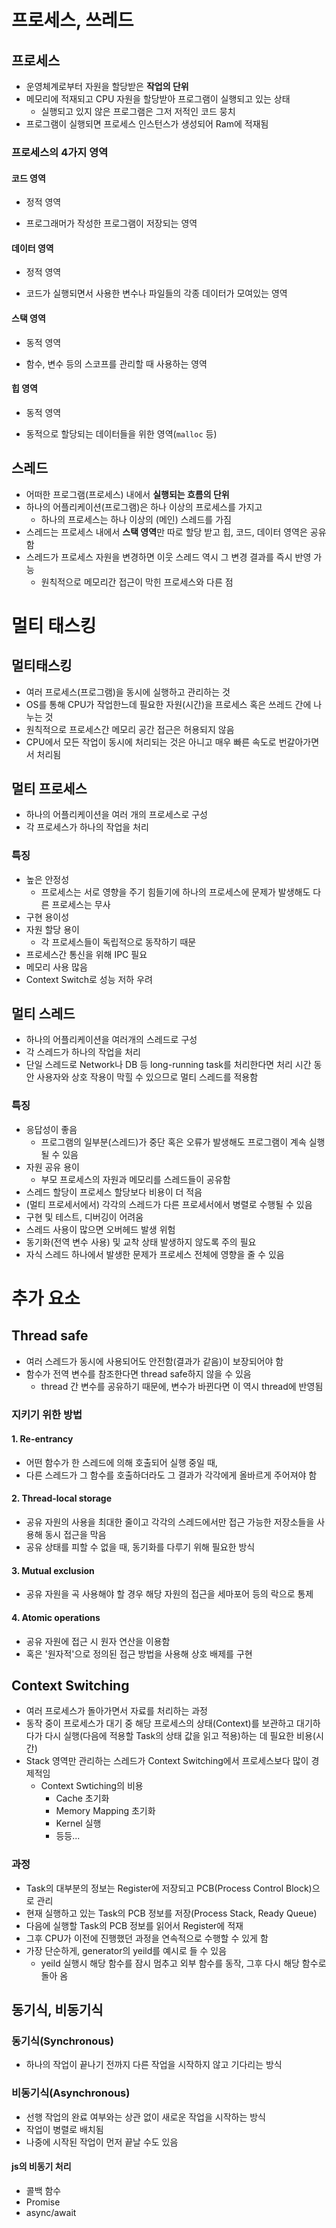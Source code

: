 # 프로세스, 쓰레드

## 프로세스

- 운영체계로부터 자원을 할당받은 **작업의 단위**
- 메모리에 적재되고 CPU 자원을 할당받아 프로그램이 실행되고 있는 상태
  - 실행되고 있지 않은 프로그램은 그저 저적인 코드 뭉치
- 프로그램이 실행되면 프로세스 인스턴스가 생성되어 Ram에 적재됨

### 프로세스의 4가지 영역

#### 코드 영역

- 정적 영역

- 프로그래머가 작성한 프로그램이 저장되는 영역

#### 데이터 영역

- 정적 영역

- 코드가 실행되면서 사용한 변수나 파일들의 각종 데이터가 모여있는 영역

#### 스택 영역

- 동적 영역

- 함수, 변수 등의 스코프를 관리할 때 사용하는 영역

#### 힙 영역

- 동적 영역

- 동적으로 할당되는 데이터들을 위한 영역(`malloc` 등)



## 스레드

- 어떠한 프로그램(프로세스) 내에서 **실행되는 흐름의 단위**
- 하나의 어플리케이션(프로그램)은 하나 이상의 프로세스를 가지고
  - 하나의 프로세스는 하나 이상의 (메인) 스레드를 가짐
- 스레드는 프로세스 내에서 **스택 영역**만 따로 할당 받고 힙, 코드, 데이터 영역은 공유함
- 스레드가 프로세스 자원을 변경하면 이웃 스레드 역시 그 변경 결과를 즉시 반영 가능
  - 원칙적으로 메모리간 접근이 막힌 프로세스와 다른 점



# 멀티 태스킹

## 멀티태스킹

- 여러 프로세스(프로그램)을 동시에 실행하고 관리하는 것
- OS를 통해 CPU가 작업한느데 필요한 자원(시간)을 프로세스 혹은 쓰레드 간에 나누는 것
- 원칙적으로 프로세스간 메모리 공간 접근은 허용되지 않음
- CPU에서 모든 작업이 동시에 처리되는 것은 아니고 매우 빠른 속도로 번갈아가면서 처리됨



## 멀티 프로세스

- 하나의 어플리케이션을 여러 개의 프로세스로 구성
- 각 프로세스가 하나의 작업을 처리

### 특징

- 높은 안정성
  - 프로세스는 서로 영향을 주기 힘들기에 하나의 프로세스에 문제가 발생해도 다른 프로세스는 무사
- 구현 용이성
- 자원 할당 용이
  - 각 프로세스들이 독립적으로 동작하기 때문
- 프로세스간 통신을 위해 IPC 필요
- 메모리 사용 많음
- Context Switch로 성능 저하 우려



## 멀티 스레드

- 하나의 어플리케이션을 여러개의 스레드로 구성
- 각 스레드가 하나의 작업을 처리
- 단일 스레드로 Network나 DB 등 long-running task를 처리한다면 처리 시간 동안 사용자와 상호 작용이 막힐 수 있으므로 멀티 스레드를 적용함

### 특징

- 응답성이 좋음
  - 프로그램의 일부분(스레드)가 중단 혹은 오류가 발생해도 프로그램이 계속 실행될 수 있음
- 자원 공유 용이
  - 부모 프로세스의 자원과 메모리를 스레드들이 공유함
- 스레드 할당이 프로세스 할당보다 비용이 더 적음
- (멀티 프로세서에서) 각각의 스레드가 다른 프로세서에서 병렬로 수행될 수 있음
- 구현 및 테스트, 디버깅이 어려움
- 스레드 사용이 많으면 오버헤드 발생 위험
- 동기화(전역 변수 사용) 및 교착 상태 발생하지 않도록 주의 필요
- 자식 스레드 하나에서 발생한 문제가 프로세스 전체에 영향을 줄 수 있음



# 추가 요소

## Thread safe

- 여러 스레드가 동시에 사용되어도 안전함(결과가 같음)이 보장되어야 함
- 함수가 전역 변수를 참조한다면 thread safe하지 않을 수 있음
  - thread 간 변수를 공유하기 때문에, 변수가 바뀐다면 이 역시 thread에 반영됨

### 지키기 위한 방법

#### 1. Re-entrancy

- 어떤 함수가 한 스레드에 의해 호출되어 실행 중일 때,
- 다른 스레드가 그 함수를 호출하더라도 그 결과가 각각에게 올바르게 주어져야 함

#### 2. Thread-local storage

- 공유 자원의 사용을 최대한 줄이고 각각의 스레드에서만 접근 가능한 저장소들을 사용해 동시 접근을 막음
- 공유 상태를 피할 수 없을 때, 동기화를 다루기 위해 필요한 방식

#### 3. Mutual exclusion

- 공유 자원을 곡 사용해야 할 경우 해당 자원의 접근을 세마포어 등의 락으로 통제

#### 4. Atomic operations

- 공유 자원에 접근 시 원자 연산을 이용함
- 혹은 '원자적'으로 정의된 접근 방법을 사용해 상호 배제를 구현



## Context Switching

- 여러 프로세스가 돌아가면서 자료를 처리하는 과정
- 동작 중이 프로세스가 대기 중 해당 프로세스의 상태(Context)를 보관하고 대기하다가 다시 실행(다음에 적용할 Task의 상태 값을 읽고 적용)하는 데 필요한 비용(시간)
- Stack 영역만 관리하는 스레드가 Context Switching에서 프로세스보다 많이 경제적임
  - Context Swtiching의 비용
    - Cache 초기화
    - Memory Mapping 초기화
    - Kernel 실행
    - 등등...

### 과정

- Task의 대부분의 정보는 Register에 저장되고 PCB(Process Control Block)으로 관리
- 현재 실행하고 있는 Task의 PCB 정보를 저장(Process Stack, Ready Queue)
- 다음에 실행할 Task의 PCB 정보를 읽어서 Register에 적재
- 그후 CPU가 이전에 진행했던 과정을 연속적으로 수행할 수 있게 함
- 가장 단순하게, generator의 yeild를 예시로 들 수 있음
  - yeild 실행시 해당 함수를 잠시 멈추고 외부 함수를 동작, 그후 다시 해당 함수로 돌아 옴



## 동기식, 비동기식

### 동기식(Synchronous)

- 하나의 작업이 끝나기 전까지 다른 작업을 시작하지 않고 기다리는 방식

### 비동기식(Asynchronous)

- 선행 작업의 완료 여부와는 상관 없이 새로운 작업을 시작하는 방식
- 작업이 병렬로 배치됨
- 나중에 시작된 작업이 먼저 끝날 수도 있음

#### js의 비동기 처리

- 콜백 함수
- Promise
- async/await